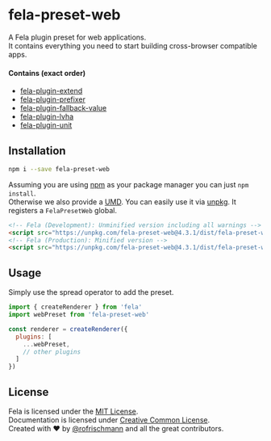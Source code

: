 # fela-preset-web

A Fela plugin preset for web applications.<br>
It contains everything you need to start building cross-browser compatible apps.

#### Contains (exact order)
* [fela-plugin-extend](../fela-plugin-extend/)
* [fela-plugin-prefixer](../fela-plugin-prefixer/)
* [fela-plugin-fallback-value](../fela-plugin-fallback-value/)
* [fela-plugin-lvha](../fela-plugin-lvha/)
* [fela-plugin-unit](../fela-plugin-unit/)


## Installation
```sh
npm i --save fela-preset-web
```
Assuming you are using [npm](https://www.npmjs.com) as your package manager you can just `npm install`.<br>
Otherwise we also provide a [UMD](https://github.com/umdjs/umd). You can easily use it via [unpkg](https://unpkg.com/). It registers a `FelaPresetWeb` global.
```HTML
<!-- Fela (Development): Unminified version including all warnings -->
<script src="https://unpkg.com/fela-preset-web@4.3.1/dist/fela-preset-web.js"></script>
<!-- Fela (Production): Minified version -->
<script src="https://unpkg.com/fela-preset-web@4.3.1/dist/fela-preset-web.min.js"></script>
```

## Usage
Simply use the spread operator to add the preset.

```javascript
import { createRenderer } from 'fela'
import webPreset from 'fela-preset-web'

const renderer = createRenderer({
  plugins: [
    ...webPreset,
    // other plugins
  ]
})
```

## License
Fela is licensed under the [MIT License](http://opensource.org/licenses/MIT).<br>
Documentation is licensed under [Creative Common License](http://creativecommons.org/licenses/by/4.0/).<br>
Created with ♥ by [@rofrischmann](http://rofrischmann.de) and all the great contributors.
